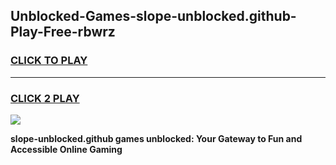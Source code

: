 
## Unblocked-Games-slope-unblocked.github-Play-Free-rbwrz
<h3>
<a href="https://premium76.site?title=slope-unblocked.github&ref=23A">CLICK TO PLAY</a></h3>
<hr>

<h3>
<a href="https://premium76.site?title=slope-unblocked.github&ref=23A">CLICK 2 PLAY</a>
  
</h3>

<a href="https://premium76.site?title=slope-unblocked.github&ref=23A"><img src="https://clearcache.store/games.png"></a>


**slope-unblocked.github games unblocked: Your Gateway to Fun and Accessible Online Gaming**
